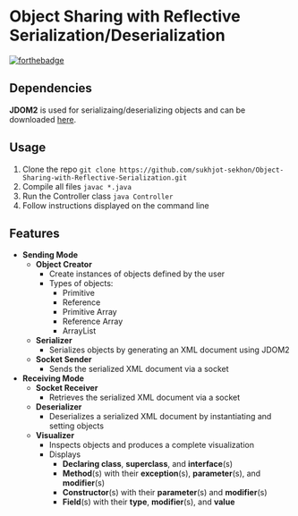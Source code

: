 # Object Sharing with Reflective Serialization/Deserialization 
[![forthebadge](https://forthebadge.com/images/badges/made-with-Java.svg)](https://forthebadge.com)

## Dependencies
__JDOM2__ is used for serializaing/deserializing objects and can be downloaded [here](http://www.jdom.org/).

## Usage
1. Clone the repo ```git clone https://github.com/sukhjot-sekhon/Object-Sharing-with-Reflective-Serialization.git```
2. Compile all files ```javac *.java```
3. Run the Controller class ```java Controller```
4. Follow instructions displayed on the command line

## Features
* __Sending Mode__
	* __Object Creator__
		* Create instances of objects defined by the user
		* Types of objects:
			* Primitive
			* Reference
			* Primitive Array
			* Reference Array
			* ArrayList
	* __Serializer__
		* Serializes objects by generating an XML document using JDOM2
	* __Socket Sender__
		* Sends the serialized XML document via a socket
* __Receiving Mode__
	* __Socket Receiver__
		* Retrieves the serialized XML document via a socket
	* __Deserializer__
		* Deserializes a serialized XML document by instantiating and setting objects
  	* __Visualizer__
  		*   Inspects objects and produces a complete visualization
  		*   Displays
  			* __Declaring class__, __superclass__, and __interface__(s)
  			* __Method__(s) with their __exception__(s), __parameter__(s), and __modifier__(s)
  			* __Constructor__(s) with their __parameter__(s) and __modifier__(s)
  			* __Field__(s) with their __type__, __modifier__(s), and __value__
       
